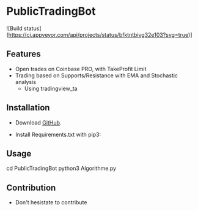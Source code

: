 PublicTradingBot
===

![Build status] (https://ci.appveyor.com/api/projects/status/bfktntbivg32e103?svg=true)]


Features
--------

- Open trades on Coinbase PRO, with TakeProfit Limit
- Trading based on Supports/Resistance with EMA and Stochastic analysis
  - Using tradingview_ta 



Installation
------------

- Download [GitHub](https://github.com/hugodemenez/PublicTradingBot).
  
- Install Requirements.txt with pip3:


Usage
-----
cd PublicTradingBot
python3 Algorithme.py

Contribution
------------

- Don't hesistate to contribute 


